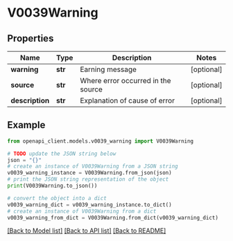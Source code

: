 # V0039Warning


## Properties

Name | Type | Description | Notes
------------ | ------------- | ------------- | -------------
**warning** | **str** | Earning message | [optional] 
**source** | **str** | Where error occurred in the source | [optional] 
**description** | **str** | Explanation of cause of error | [optional] 

## Example

```python
from openapi_client.models.v0039_warning import V0039Warning

# TODO update the JSON string below
json = "{}"
# create an instance of V0039Warning from a JSON string
v0039_warning_instance = V0039Warning.from_json(json)
# print the JSON string representation of the object
print(V0039Warning.to_json())

# convert the object into a dict
v0039_warning_dict = v0039_warning_instance.to_dict()
# create an instance of V0039Warning from a dict
v0039_warning_from_dict = V0039Warning.from_dict(v0039_warning_dict)
```
[[Back to Model list]](../README.md#documentation-for-models) [[Back to API list]](../README.md#documentation-for-api-endpoints) [[Back to README]](../README.md)


